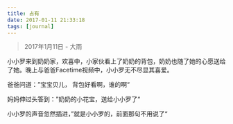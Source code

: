 ```yaml
---
title: 占有
date: 2017-01-11 21:33:18
tags: [journal]
---
```

> 2017年1月11日 - 大雨

小小罗来到奶奶家，欢喜中，小家伙看上了奶奶的背包，奶奶也随了她的心愿送给了她。晚上与爸爸Facetime视频中，小小罗无不尽显其喜爱。

爸爸问道：”宝宝贝儿， 背包好看啊，谁的啊“

妈妈伸过头答到：”奶奶的小花宝，送给小小罗了“

小小罗的声音忽然插进，”就是小小罗的，前面那句不用说了“